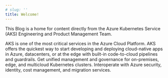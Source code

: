 ```yaml
---
# slug: ''
title: Welcome!
---
```


This Blog is a home for content directly from the Azure Kubernetes Service (AKS) Engineering and Product Management Team.

AKS is one of the most critical services in the Azure Cloud Platform. AKS offers the quickest way to start developing and deploying cloud-native apps in Azure, datacenters, or at the edge with built-in code-to-cloud pipelines and guardrails. Get unified management and governance for on-premises, edge, and multicloud Kubernetes clusters. Interoperate with Azure security, identity, cost management, and migration services.